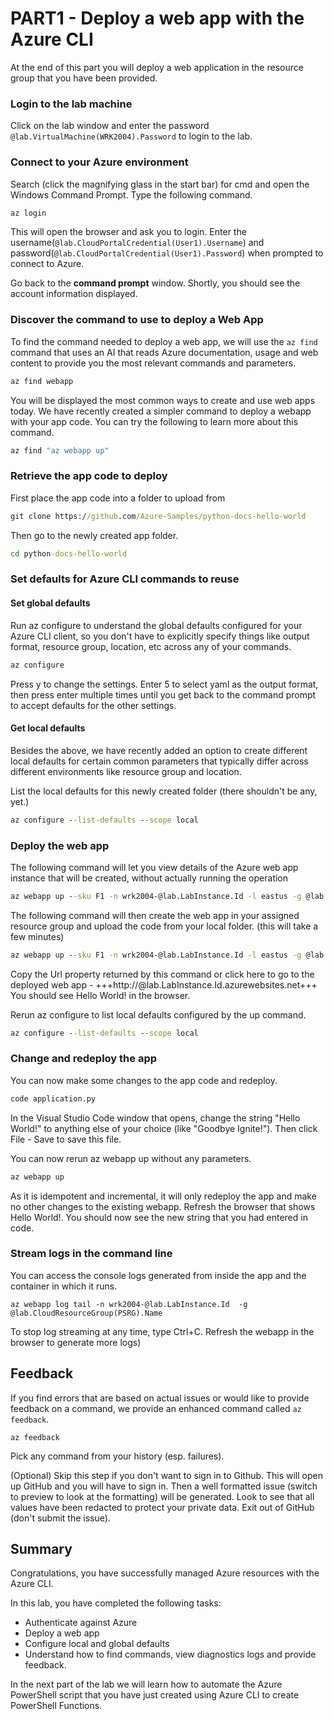 # PART1 - Deploy a web app with the Azure CLI

At the end of this part you will deploy a web application in the resource group that you have been provided.

### Login to the lab machine
Click on the lab window and enter the password `@lab.VirtualMachine(WRK2004).Password` to login to the lab.

### Connect to your Azure environment
Search (click the magnifying glass in the start bar) for cmd and open the  Windows Command Prompt. Type the following command. 
```cmd
az login
```
This will open the browser and ask you to login. Enter the username(`@lab.CloudPortalCredential(User1).Username`) and password(`@lab.CloudPortalCredential(User1).Password`) when prompted to connect to Azure.

Go back to the **command prompt** window. Shortly, you should see the account information displayed.

### Discover the command to use to deploy a Web App
To find the command needed to deploy a web app, we will use the `az find` command that uses an AI that reads Azure documentation, usage and web content to provide you the most relevant commands and parameters.

```cmd
az find webapp
```
You will be displayed the most common ways to create and use web apps today. We have recently created a simpler command to deploy a webapp with your app code. You can try the following to learn more about this command.

```cmd
az find "az webapp up"
```
### Retrieve the app code to deploy
First place the app code into a folder to upload from 
```cmd
git clone https://github.com/Azure-Samples/python-docs-hello-world
```
Then go to the newly created app folder.
```cmd
cd python-docs-hello-world
```
### Set defaults for Azure CLI commands to reuse
#### Set global defaults
Run az configure to understand the global defaults configured for your Azure CLI client, so you don't have to explicitly specify things like output format, resource group, location, etc across any of your commands.

```cmd
az configure
```
Press y to change the settings. Enter 5 to select yaml as the output format, then press enter multiple times until you get back to the command prompt to accept defaults for the other settings.

#### Get local defaults
Besides the above, we have recently added an option to create different local defaults for certain common parameters that typically  differ across different environments like resource group and location. 

List the local defaults for this newly created folder (there shouldn't be any, yet.)
```cmd
az configure --list-defaults --scope local
```
### Deploy the web app
The following command will let you view details of the Azure web app instance that will be created, without actually running the operation
```cmd
az webapp up --sku F1 -n wrk2004-@lab.LabInstance.Id -l eastus -g @lab.CloudResourceGroup(PSRG).Name --dryrun
```

The following command will then create the web app in your assigned resource group and upload the code from your local folder. (this will take a few minutes)
```cmd
az webapp up --sku F1 -n wrk2004-@lab.LabInstance.Id -l eastus -g @lab.CloudResourceGroup(PSRG).Name
```
Copy the Url property returned by this command or click here to go to the deployed web app - +++http://@lab.LabInstance.Id.azurewebsites.net+++ You should see Hello World! in the browser.

Rerun az configure to list local defaults configured by the up command.
```cmd
az configure --list-defaults --scope local
```
### Change and redeploy the app
You can now make some changes to the app code and redeploy.
```cmd
code application.py 
```
In the Visual Studio Code window that opens, change the string "Hello World!" to anything else of your choice (like "Goodbye Ignite!"). Then click File - Save to save this file. 

You can now rerun az webapp up without any parameters. 
```cmd
az webapp up
```
As it is idempotent and incremental, it will only redeploy the app and make no other changes to the existing webapp. Refresh the browser that shows Hello World!. You should now see the new string that you had entered in code.

### Stream logs in the command line
You can access the console logs generated from inside the app and the container in which it runs. 
```Shell
az webapp log tail -n wrk2004-@lab.LabInstance.Id  -g @lab.CloudResourceGroup(PSRG).Name
```
To stop log streaming at any time, type Ctrl+C. Refresh the webapp in the browser to generate more logs)

## Feedback
If you find errors that are based on actual issues or would like to provide feedback on a command, we provide an enhanced command called `az feedback`. 

```Shell
az feedback
```
Pick any command from your history (esp. failures). 

(Optional) Skip this step if you don't want to sign in to Github. This will open up GitHub and you will have to sign in.  Then a well formatted issue (switch to preview to look at the formatting) will be generated. Look to see that all values have been redacted to protect your private data. Exit out of GitHub (don't submit the issue). 

## Summary
Congratulations, you have successfully managed Azure resources with the Azure CLI.

In this lab, you have completed the following tasks:

- Authenticate against Azure
- Deploy a web app
- Configure local and global defaults
- Understand how to find commands, view diagnostics logs and provide feedback. 

In the next part of the lab we will learn how to automate the Azure PowerShell script that you have just created using Azure CLI to create PowerShell Functions.
